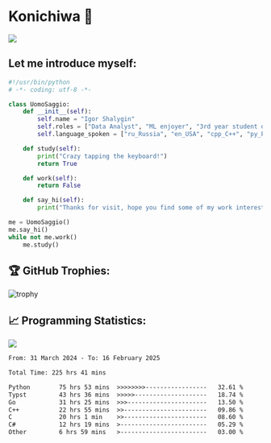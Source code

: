 # Konichiwa 👋
![](https://komarev.com/ghpvc/?username=IgorFandre&color=brightgreen)

## Let me introduce myself:
```py
#!/usr/bin/python
# -*- coding: utf-8 -*-

class UomoSaggio:
    def __init__(self):
        self.name = "Igor Shalygin"
        self.roles = ["Data Analyst", "ML enjoyer", "3rd year student of MIPT"]
        self.language_spoken = ["ru_Russia", "en_USA", "cpp_C++", "py_Python", "go_Golang"]

    def study(self):
        print("Crazy tapping the keyboard!")
        return True

    def work(self):
        return False

    def say_hi(self):
        print("Thanks for visit, hope you find some of my work interesting.")

me = UomoSaggio()
me.say_hi()
while not me.work()
    me.study()
```

## 🏆 GitHub Trophies:
![trophy](https://github-profile-trophy.vercel.app/?username=IgorFandre&title=MultiLanguage,Repositories,Commits,Experience,PullRequest,Reviews)

## 📈 Programming Statistics:

![](https://github-profile-summary-cards.vercel.app/api/cards/profile-details?username=IgorFandre&theme=solarized_dark)

<!--START_SECTION:waka-->

```txt
From: 31 March 2024 - To: 16 February 2025

Total Time: 225 hrs 41 mins

Python        75 hrs 53 mins  >>>>>>>>-----------------   32.61 %
Typst         43 hrs 36 mins  >>>>>--------------------   18.74 %
Go            31 hrs 25 mins  >>>----------------------   13.50 %
C++           22 hrs 55 mins  >>-----------------------   09.86 %
C             20 hrs 1 min    >>-----------------------   08.60 %
C#            12 hrs 19 mins  >------------------------   05.29 %
Other         6 hrs 59 mins   >------------------------   03.00 %
```

<!--END_SECTION:waka-->
